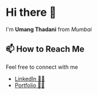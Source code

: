 # Hi there 👋
I'm **Umang Thadani** from *Mumbai*

## 📫 How to Reach Me
Feel free to connect with me
- [LinkedIn 🧑‍💻](https://www.linkedin.com/in/umangthadani/)
- [Portfolio 🧘‍♂️](https://umangthadani.com/)
